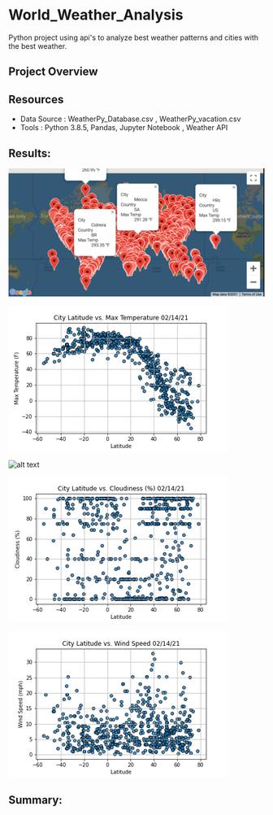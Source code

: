 # World_Weather_Analysis
Python project using api's to analyze best weather patterns and cities with the best weather.

## Project Overview 



## Resources 
- Data Source : WeatherPy_Database.csv , WeatherPy_vacation.csv 
- Tools : Python 3.8.5, Pandas, Jupyter Notebook , Weather API

## Results: 


![alt text](https://github.com/JoePedroza/World_Weather_Analysis/blob/main/vacation_search/WeatherPy_vacation_map.png)


![alt text](https://github.com/JoePedroza/World_Weather_Analysis/blob/main/weather_data/Fig1.png) 


![alt text](https://github.com/JoePedroza/World_Weather_Analysiss/blob/main/weather_data/Fig2.png) 


![alt text](https://github.com/JoePedroza/World_Weather_Analysis/blob/main/weather_data/Fig3.png) 


![alt text](https://github.com/JoePedroza/World_Weather_Analysis/blob/main/weather_data/Fig4.png) 

## Summary: 
 

